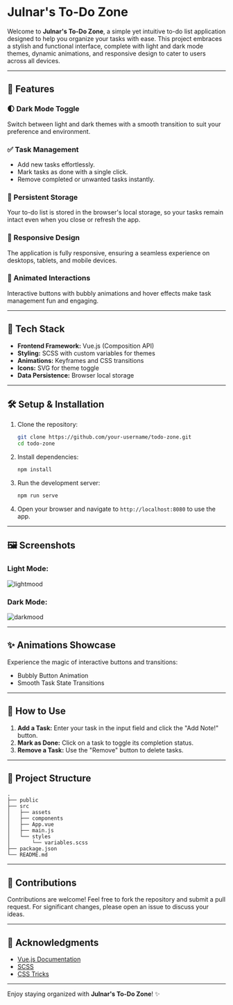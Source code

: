 # Julnar's To-Do Zone

Welcome to **Julnar's To-Do Zone**, a simple yet intuitive to-do list application designed to help you organize your tasks with ease. This project embraces a stylish and functional interface, complete with light and dark mode themes, dynamic animations, and responsive design to cater to users across all devices.

---

## 🌟 Features

### 🌓 Dark Mode Toggle
Switch between light and dark themes with a smooth transition to suit your preference and environment.

### ✅ Task Management
- Add new tasks effortlessly.
- Mark tasks as done with a single click.
- Remove completed or unwanted tasks instantly.

### 🔄 Persistent Storage
Your to-do list is stored in the browser's local storage, so your tasks remain intact even when you close or refresh the app.

### 📱 Responsive Design
The application is fully responsive, ensuring a seamless experience on desktops, tablets, and mobile devices.

### 🎉 Animated Interactions
Interactive buttons with bubbly animations and hover effects make task management fun and engaging.

---

## 🚀 Tech Stack

- **Frontend Framework:** Vue.js (Composition API)
- **Styling:** SCSS with custom variables for themes
- **Animations:** Keyframes and CSS transitions
- **Icons:** SVG for theme toggle
- **Data Persistence:** Browser local storage

---

## 🛠️ Setup & Installation

1. Clone the repository:
   ```bash
   git clone https://github.com/your-username/todo-zone.git
   cd todo-zone
   ```

2. Install dependencies:
   ```bash
   npm install
   ```

3. Run the development server:
   ```bash
   npm run serve
   ```

4. Open your browser and navigate to `http://localhost:8080` to use the app.

---

## 🖼️ Screenshots

### Light Mode:
![lightmood](https://github.com/user-attachments/assets/995f7d61-5f03-47b1-a3cb-a4c721dfbcde)


### Dark Mode:
![darkmood](https://github.com/user-attachments/assets/6ab52816-c9b8-4ed1-923a-303bf015bb44)


---

## ✨ Animations Showcase
Experience the magic of interactive buttons and transitions:
- Bubbly Button Animation
- Smooth Task State Transitions

---

## 🎯 How to Use

1. **Add a Task:** Enter your task in the input field and click the "Add Note!" button.
2. **Mark as Done:** Click on a task to toggle its completion status.
3. **Remove a Task:** Use the "Remove" button to delete tasks.

---

## 📂 Project Structure

```
.
├── public
├── src
│   ├── assets
│   ├── components
│   ├── App.vue
│   ├── main.js
│   └── styles
│       └── variables.scss
├── package.json
└── README.md
```

---

## 🙌 Contributions

Contributions are welcome! Feel free to fork the repository and submit a pull request. For significant changes, please open an issue to discuss your ideas.

---

## 📝 Acknowledgments

- [Vue.js Documentation](https://vuejs.org/)
- [SCSS](https://sass-lang.com/)
- [CSS Tricks](https://css-tricks.com/)

---

Enjoy staying organized with **Julnar's To-Do Zone**! ✨

